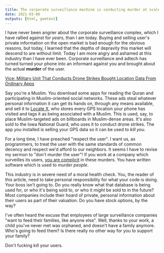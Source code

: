 ```yaml
---
title: The corporate surveillance machine is conducting murder at scale
date: 2021-03-06
outputs: [html, gemtext]
---
```


I have never been angrier about the corporate surveillance complex, which I have
rallied against for *years*, than I am today. Buying and selling user's private
information on the open market is bad enough for the obvious reasons, but today,
I learned that the depths of depravity this market will descend to are without
limit. Today I am more angry and ashamed at this industry than I have ever been.
Corporate surveillance and adtech has turned turned your phone into an informant
against you and brought about the actual **murder** of the user.

[Vice: Military Unit That Conducts Drone Strikes Bought Location Data From Ordinary Apps](https://www.vice.com/en/article/y3g97x/location-data-apps-drone-strikes-iowa-national-guard)

Say you're a Muslim. You download some apps for reading the Quran and
participating in Muslim-oriented social networks. These ads steal whatever
personal information it can get its hands on, through any means available, and
sell it to [Locate X][0], who stores every GPS location your phone has visited
and tags it as being associated with a Muslim. This is used, say, to place
Muslim-targeted ads on billboards in Muslim-dense areas. It's also sold to the
Iowa National Guard, who uses it to conduct drone strikes. The app you installed
is selling your GPS data so it can be used to *kill you*.

[0]: https://trademarks.justia.com/874/53/locate-87453515.html

For a long time, I have preached "respect the user". I want us, as programmers,
to treat the user with the same standards of common decency and respect we'd
afford to our neighbors. It seems I have to revise my sermon to "don't murder
the user"! If you work at a company which surveilles its users, [you are
complicit][1] in these murders. You have written software which is used to
*murder people*.

[1]: https://drewdevault.com/2020/05/05/We-are-complicit-in-our-employers-deeds.html

This industry is in severe need of a moral health check. You, the reader of
this article, need to take personal responsibility for what your code is doing.
Your boss isn't going to. Do you really know what that database is being used
for, or who it's being sold to, or who it *might* be sold to in the future? Most
companies include their hoard of private, personal information about their users
as part of their valuation. Do you have stock options, by the way?

I've often heard the excuse that employees of large surveillance companies "want
to feed their families, like anyone else". Well, thanks to your work, a child
you've never met was orphaned, and doesn't have a family anymore. Who's going to
feed them? Is there really no other way for you to support your family?

Don't fucking kill your users.
